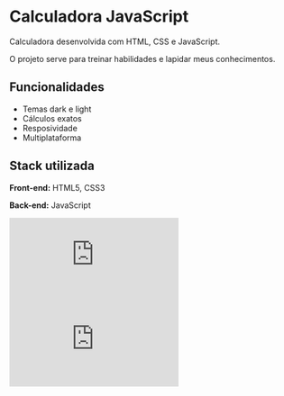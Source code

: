
# Calculadora JavaScript

Calculadora desenvolvida com HTML, CSS e JavaScript.

O projeto serve para treinar habilidades e lapidar meus conhecimentos.


## Funcionalidades

- Temas dark e light
- Cálculos exatos
- Resposividade
- Multiplataforma


## Stack utilizada

**Front-end:** HTML5, CSS3

**Back-end:** JavaScript

![GitHub language count](https://img.shields.io/github/languages/count/ThiagoChiqueti/Calc.js)
![GitHub top language](https://img.shields.io/github/languages/top/ThiagoChiqueti/Calc.js)
